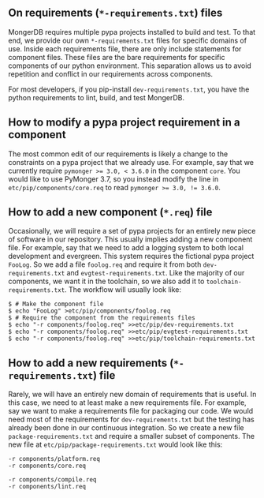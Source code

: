## On requirements (`*-requirements.txt`) files

MongerDB requires multiple pypa projects installed to build and test. To that end, we provide our own
`*-requirements.txt` files for specific domains of use. Inside each requirements file, there are
only include statements for component files. These files are the bare requirements for specific
components of our python environment. This separation allows us to avoid repetition and conflict in
our requirements across components.

For most developers, if you pip-install `dev-requirements.txt`, you have the python requirements to
lint, build, and test MongerDB.

## How to modify a pypa project requirement in a component

The most common edit of our requirements is likely a change to the constraints on a pypa project
that we already use. For example, say that we currently require `pymonger >= 3.0, < 3.6.0` in the
component `core`. You would like to use PyMonger 3.7, so you instead modify the line in
`etc/pip/components/core.req` to read `pymonger >= 3.0, != 3.6.0`.

## How to add a new component (`*.req`) file

Occasionally, we will require a set of pypa projects for an entirely new piece of software in our
repository. This usually implies adding a new component file. For example, say that we need to add
a logging system to both local development and evergreen. This system requires the fictional pypa
project `FooLog`. So we add a file `foolog.req` and require it from both `dev-requirements.txt` and
`evgtest-requirements.txt`. Like the majority of our components, we want it in the toolchain, so we
also add it to `toolchain-requirements.txt`. The workflow will usually look like:

```
$ # Make the component file
$ echo "FooLog" >etc/pip/components/foolog.req
$ # Require the component from the requirements files
$ echo "-r components/foolog.req" >>etc/pip/dev-requirements.txt
$ echo "-r components/foolog.req" >>etc/pip/evgtest-requirements.txt
$ echo "-r components/foolog.req" >>etc/pip/toolchain-requirements.txt
```

## How to add a new requirements (`*-requirements.txt`) file

Rarely, we will have an entirely new domain of requirements that is useful. In this case, we need to
at least make a new requirements file. For example, say we want to make a requirements file for
packaging our code. We would need most of the requirements for `dev-requirements.txt` but the
testing has already been done in our continuous integration. So we create a new file
`package-requirements.txt` and require a smaller subset of components. The new file at
`etc/pip/package-requirements.txt` would look like this:
```
-r components/platform.req
-r components/core.req

-r components/compile.req
-r components/lint.req
```
